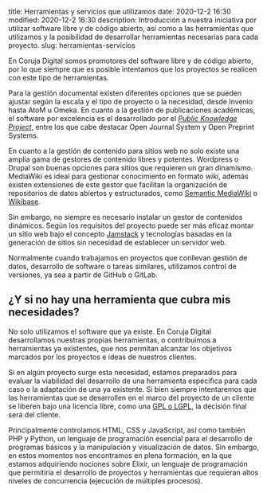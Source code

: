 title: Herramientas y servicios que utilizamos
date: 2020-12-2 16:30
modified: 2020-12-2 16:30
description: Introducción a nuestra iniciativa por utilizar software libre y de código abierto, así como a las herramientas que utilizamos y la posibilidad de desarrollar herramientas necesarias para cada proyecto.
slug: herramientas-servicios

En Coruja Digital somos promotores del software libre y de código abierto, por lo que siempre que es posible intentamos que los proyectos se realicen con este tipo de herramientas.

Para la gestión documental existen diferentes opciones que se pueden ajustar según la escala y el tipo de proyecto o la necesidad, desde Invenio hasta AtoM u Omeka. En cuanto a la gestión de publicaciones académicas, el software por excelencia es el desarrollado por el [*Public Knowledge Project*](https://pkp.sfu.ca/), entre los que cabe destacar Open Journal System y Open Preprint Systems.

En cuanto a la gestión de contenido para sitios web no solo existe una amplia gama de gestores de contenido libres y potentes. Wordpress o Drupal son buenas opciones para sitios que requieren un gran dinamismo. MediaWiki es ideal para gestionar conocimiento en formato *wiki*, además existen extensiones de este gestor que facilitan la organización de repositorios de datos abiertos y estructurados, como [Semantic MediaWiki](https://semantic-mediawiki.org/) o [Wikibase](https://wikiba.se/).

Sin embargo, no siempre es necesario instalar un gestor de contenidos dinámicos. Según los requisitos del proyecto puede ser más eficaz montar un sitio web bajo el concepto [Jamstack](https://jamstack.org/) y tecnologías basadas en la generación de sitios sin necesidad de establecer un servidor web.

Normalmente cuando trabajamos en proyectos que conllevan gestión de datos, desarrollo de software o tareas similares, utilizamos control de versiones, ya sea a partir de GitHub o GitLab.

## ¿Y si no hay una herramienta que cubra mis necesidades?

No solo utilizamos el software que ya existe. En Coruja Digital desarrollamos nuestras propias herramientas, o contribuimos a herramientas ya existentes, que nos permitan alcanzar los objetivos marcados por los proyectos e ideas de nuestros clientes.

Si en algún proyecto surge esta necesidad, estamos preparados para evaluar la viabilidad del desarrollo de una herramienta específica para cada caso o la adaptación de una ya existente. Si bien siempre intentaremos que las herramientas que se desarrollen en el marco del proyecto de un cliente se liberen bajo una licencia libre, como una [GPL o LGPL](https://www.gnu.org/licenses/licenses.es.html), la decisión final será del cliente.

Principalmente controlamos HTML, CSS y JavaScript, así como también PHP y Python, un lenguaje de programación esencial para el desarrollo de programas básicos y la manipulación y visualización de datos. Sin embargo, en estos momentos nos encontramos en plena formación, en la que estamos adquiriendo nociones sobre Elixir, un lenguaje de programación que permitiría el desarrollo de proyectos y herramientas que requieran altos niveles de concurrencia (ejecución de múltiples procesos). 
